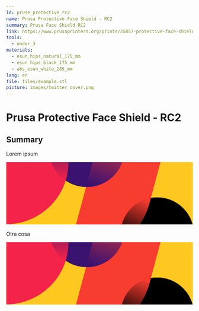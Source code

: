 ```yaml
---
id: pruse_protective_rc2
name: Prusa Protective Face Shield - RC2
summary: Prusa Face Shield RC2
link: https://www.prusaprinters.org/prints/25857-protective-face-shield-
tools:
  - ender_3
materials:
  - esun_hips_natural_175_mm
  - esun_hips_black_175_mm
  - abs_esun_white_285_mm
lang: en
file: files/example.stl
picture: images/twitter_cover.png
---
```


# Prusa Protective Face Shield - RC2

## Summary

Lorem ipsum

![Dojo imagen](./img/twitter_cover.png)

Otra cosa

![Dojo imagen](./img/twitter_cover.png)
